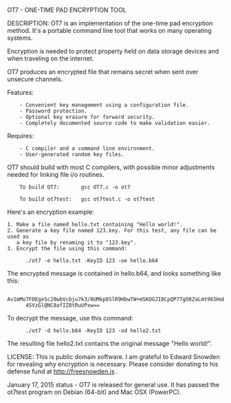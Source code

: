 OT7 - ONE-TIME PAD ENCRYPTION TOOL                        


DESCRIPTION: OT7 is an implementation of the one-time pad encryption method. 
It's a portable command line tool that works on many operating systems. 

Encryption is needed to protect property held on data storage devices and when 
traveling on the internet.

OT7 produces an encrypted file that remains secret when sent over unsecure 
channels.  

Features:

        - Convenient key management using a configuration file.
        - Password protection.
        - Optional key erasure for forward security.
        - Completely documented source code to make validation easier.

Requires:
        
        - C compiler and a command line environment.
        - User-generated random key files.

OT7 should build with most C compilers, with possible minor adjustments needed 
for linking file i/o routines.

        To build OT7:       gcc OT7.c -o ot7

        To build ot7test:   gcc ot7test.c -o ot7test


Here's an encryption example:

    1. Make a file named hello.txt containing "Hello world!".
    2. Generate a key file named 123.key. For this test, any file can be used as
       a key file by renaming it to "123.key".
    3. Encrypt the file using this command: 

          ./ot7 -e hello.txt -KeyID 123 -oe hello.b64

The encrypted message is contained in hello.b64, and looks something like this:

          Av1mMo7FOEgeSc20wbVcbju7k3/0UMkp8SlR9HbwTW+mSKOGJI8CpQP7TgO8ZaLmt965HoBuYaAW
          4SVzGlQNC8afIZ8tRuUPxw==

To decrypt the message, use this command:

          ./ot7 -d hello.b64 -KeyID 123 -od hello2.txt
     
The resulting file hello2.txt contains the original message "Hello world!".


LICENSE: This is public domain software. I am grateful to Edward Snowden for
revealing why encryption is necessary. Please consider donating to his defense 
fund at http://freesnowden.is . 

January 17, 2015 status - OT7 is released for general use. It has passed the 
ot7test program on Debian (64-bit) and Mac OSX (PowerPC). 
 
